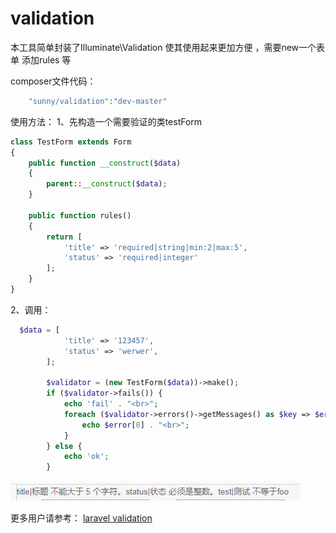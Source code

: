 # validation
本工具简单封装了Illuminate\Validation 使其使用起来更加方便 ，需要new一个表单 添加rules 等

composer文件代码：
```php
    "sunny/validation":"dev-master"
```

使用方法：
1、先构造一个需要验证的类testForm
```php
class TestForm extends Form
{
    public function __construct($data)
    {
        parent::__construct($data);
    }

    public function rules()
    {
        return [
            'title' => 'required|string|min:2|max:5',
            'status' => 'required|integer'
        ];
    }
}
```

2、调用：
```php
  $data = [
            'title' => '123457',
            'status' => 'werwer',
        ];

        $validator = (new TestForm($data))->make();
        if ($validator->fails()) {
            echo 'fail' . "<br>";
            foreach ($validator->errors()->getMessages() as $key => $error) {
                echo $error[0] . "<br>";
            }
        } else {
            echo 'ok';
        }
```


![运行效果图](run.png "运行效果图")
 
更多用户请参考：
 [laravel validation](https://docs.golaravel.com/docs/5.0/validation/ "laravel validation")